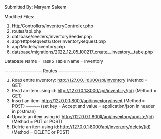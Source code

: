 Submitted By: Maryam Saleem

Modified Files:
1. Http/Controllers/inventoryController.php
2. routes/api.php
3. database/seeders/inventorySeeder.php
4. app/Http/Requests/storeInventoryRequest.php
5. app/Models/inventory.php
6. database/migrations/2022_12_05_100217_create__inventory__table.php

Database Name = Task5
Table Name = inventory

------------------- Routes ------------------- 
1. Read entire inventory: http://127.0.0.1:8000/api/inventory    (Method = GET)
2. Read an item using id: http://127.0.0.1:8000/api/inventory/(id)     (Method = GET)
3. Insert an item: http://127.0.0.1:8000/api/inventory/insert    (Method = POST)  ------- (set key = Accept and value = application/json in header in postman)
4. Update an item using id: http://127.0.0.1:8000/api/inventory/update/(id)     (Method = PUT or POST)
5. Delete an item using id: http://127.0.0.1:8000/api/inventory/delete/(id)     (Method = DELETE or POST)
